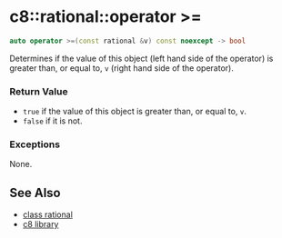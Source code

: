 # c8::rational::operator >= #

```cpp
auto operator >=(const rational &v) const noexcept -> bool
```

Determines if the value of this object (left hand side of the operator) is greater than, or equal to, `v` (right hand side of the operator).

### Return Value ###

* `true` if the value of this object is greater than, or equal to, `v`.
* `false` if it is not.

### Exceptions ###

None.

## See Also ##

* [class rational](c8_rational)
* [c8 library](c8)

